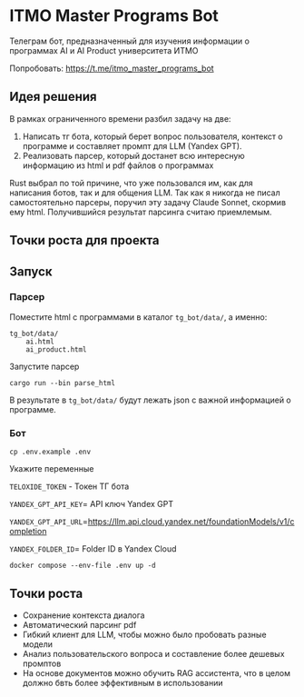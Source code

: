 # ITMO Master Programs Bot
Телеграм бот, предназначенный для изучения информации о программах AI и AI Product университета ИТМО

Попробовать:
https://t.me/itmo_master_programs_bot
## Идея решения
В рамках ограниченного времени разбил задачу на две:
1. Написать тг бота, который берет вопрос пользователя, контекст о программе и составляет промпт для LLM (Yandex GPT).
2. Реализовать парсер, который достанет всю интересную информацию из html и pdf файлов о программах

Rust выбрал по той причине, что уже пользовался им, как для написания ботов, так и для общения LLM.
Так как я никогда не писал самостоятельно парсеры, поручил эту задачу Claude Sonnet, скормив ему html. Получившийся результат парсинга считаю приемлемым.


## Точки роста для проекта

## Запуск

### Парсер
Поместите html с программами в каталог `tg_bot/data/`, а именно:
```
tg_bot/data/
    ai.html
    ai_product.html
```

Запустите парсер

```
cargo run --bin parse_html
```

В результате в `tg_bot/data/` будут лежать json с важной информацией о программе.

### Бот
```
cp .env.example .env
```
Укажите переменные

`TELOXIDE_TOKEN` - Токен ТГ бота

`YANDEX_GPT_API_KEY`= API ключ Yandex GPT

`YANDEX_GPT_API_URL`=https://llm.api.cloud.yandex.net/foundationModels/v1/completion

`YANDEX_FOLDER_ID`= Folder ID в Yandex Cloud

```
docker compose --env-file .env up -d
```

## Точки роста
* Сохранение контекста диалога
* Автоматический парсинг pdf
* Гибкий клиент для LLM, чтобы можно было пробовать разные модели
* Анализ пользовательского вопроса и составление более дешевых промптов
* На основе документов можно обучить RAG ассистента, что в целом должно бвть более эффективным в использовании